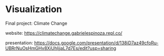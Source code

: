 # Visualization

Final project: Climate Change 

  website: https://climatechange.gabrielespinoza.repl.co/
  
  presentation: https://docs.google.com/presentation/d/138iD7az49cfoRu-UBRrNuOsHmGHv8XiUhIjjaL7d7Es/edit?usp=sharing

